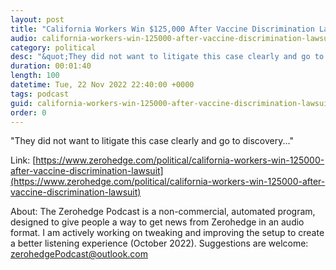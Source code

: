 ```yaml
---
layout: post
title: "California Workers Win $125,000 After Vaccine Discrimination Lawsuit"
audio: california-workers-win-125000-after-vaccine-discrimination-lawsuit-0
category: political
desc: "&quot;They did not want to litigate this case clearly and go to discovery...&quot;"
duration: 00:01:40
length: 100
datetime: Tue, 22 Nov 2022 22:40:00 +0000
tags: podcast
guid: california-workers-win-125000-after-vaccine-discrimination-lawsuit-0
order: 0
---
```

&quot;They did not want to litigate this case clearly and go to discovery...&quot;

Link: [https://www.zerohedge.com/political/california-workers-win-125000-after-vaccine-discrimination-lawsuit](https://www.zerohedge.com/political/california-workers-win-125000-after-vaccine-discrimination-lawsuit)

About: The Zerohedge Podcast is a non-commercial, automated program, designed to give people a way to get news from Zerohedge in an audio format.  I am actively working on tweaking and improving the setup to create a better listening experience (October 2022).  Suggestions are welcome: [zerohedgePodcast@outlook.com](mailto:zerohedgePodcast@outlook.com)